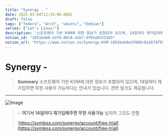 ```yaml
---
title: "Synergy - "
date: 2025-03-04T12:34:00.000Z
draft: false
tags: ["fedora", "Arch", "ubuntu", "Debian"]
series: ["Let's Linux!"]
description: "소프트웨어 기반 KVM에 대한 정보가 포함되어 있으며, 14일마다 재가입하면 무한 사용이 가능하다는 안내가 있습니다. 관련 링크도 제공됩니다."
notion_id: "1851bab9-e3f8-80c8-a167-df95a85333d3"
notion_url: "https://www.notion.so/Synergy-KVM-1851bab9e3f880c8a167df95a85333d3"
---
```


# Synergy - 

> **Summary**
> 소프트웨어 기반 KVM에 대한 정보가 포함되어 있으며, 14일마다 재가입하면 무한 사용이 가능하다는 안내가 있습니다. 관련 링크도 제공됩니다.

---

![Image](https://prod-files-secure.s3.us-west-2.amazonaws.com/09ccd4d5-876c-4bba-bbdf-cc77a0a11257/e087821e-0fae-49a0-9a1f-e39df9018c4d/image.png?X-Amz-Algorithm=AWS4-HMAC-SHA256&X-Amz-Content-Sha256=UNSIGNED-PAYLOAD&X-Amz-Credential=ASIAZI2LB466VUZZ33TG%2F20250724%2Fus-west-2%2Fs3%2Faws4_request&X-Amz-Date=20250724T101540Z&X-Amz-Expires=3600&X-Amz-Security-Token=IQoJb3JpZ2luX2VjEAIaCXVzLXdlc3QtMiJHMEUCIQDTgnySrpdR5NUjGCOkb7atUX3etiDgLQH1exxhWsbdLgIgLN3w05E288gkTit5LIAqxotUDzX9kWja0D%2BlZdCeKloq%2FwMIKhAAGgw2Mzc0MjMxODM4MDUiDBONsI3QIVV7cgopFyrcAwI9sphN0NOTiyAXuD86a03gL8zfR8wczA13DSuV1AOdWUl%2BUqBnzxg94vP%2BnzTeMRxNvH7hmHvoJwAnp%2F3q1%2BwnDvOsJ0oHoK%2FBZ010NxRShaaA1vRqU1F3YcZpopztgn%2Bal8Cy3np8zYpbnvi519pta7qJRx5Lf7EWDJG0QNBz1ZRLB%2FHpQJFhKJpfnYbrIBK9DGvQTfBKAByxp8Hitxq0BytYNfGHgmeshfAftEhuH%2B6EfEO%2BHHeFF0q0K5JjCBteTpAUGB5pLtnsELgo2I%2FbziR5updUQHflt%2FU52VSUuh4uvn8vQixaugUY%2BmKs6DoHISflGiQ9uJwQA4kn2wl9InepB0wvOzt53ZklycxU6DzyLr4Tz56OKeJPw3AtSCsvZOUwvLvEYx3ft8Gyuobbf60QzeiwxNP%2FS3Xl4kwUnizqFrgYtS5A3wRhioQn4j20PaoNLgmLJbN%2BaLWRcVrzGcr1b93i1vGJ%2BEh%2F53FmP4y8pckVN%2BIamWPoriCG4UvH8XjQoHck8odxgebQHRZkxhXDEZ%2BB3D5LhuGsAjc9jeo9bp5ydbXLBvcy%2FRogUc7WIvZsGcRCgVmOoCifYUk22aNbdrpt41ECe10wY1yAeexhJQ7KyDYx30ltMMH2h8QGOqUB4PY885vWWlyuyTfYC8S06tboZ5BfIkYLbuHBQ2Op1P2zsQREAMZqeHAFaof8poCVzcILTneeI82GJqu3HajXD4WKqnTjFKJ9TvEFquQyf26waKJaHEKbhElk228aDVytS3%2B2Ql%2FO%2BOYA7gXF4hq15N8%2B%2BzpcizczssG8%2BMvYMLWE3s3sdDnTPhe6fJcQ6glns4F6qvHYR0%2FveUcNGtTzFheEr1CI&X-Amz-Signature=4269b608f326b811160284398e8ebea8457ecfb266e736fa1b4ac019983dc4d5&X-Amz-SignedHeaders=host&x-amz-checksum-mode=ENABLED&x-id=GetObject)

> 💡 **여기서 14일마다 재가입해주면 무한 사용가능**
> 심지어 그것도 안함
>
> [https://symless.com/synergy/account/free-trial](https://symless.com/synergy/account/free-trial)
>
>


